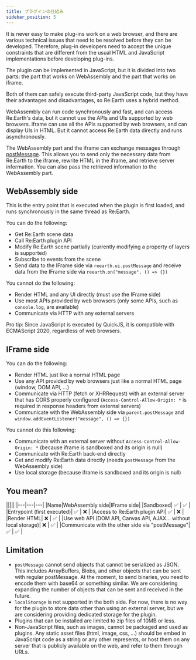```yaml
---
title: プラグインの仕組み
sidebar_position: 5
---
```


It is never easy to make plug-ins work on a web browser, and there are various technical issues that need to be resolved before they can be developed. Therefore, plug-in developers need to accept the unique constraints that are different from the usual HTML and JavaScript implementations before developing plug-ins.

The plugin can be implemented in JavaScript, but it is divided into two parts: the part that works on WebAssembly and the part that works on iframe.

Both of them can safely execute third-party JavaScript code, but they have their advantages and disadvantages, so Re:Earth uses a hybrid method.

WebAssembly can run code synchronously and fast, and can access Re:Earth's data, but it cannot use the APIs and UIs supported by web browsers. iframe can use all the APIs supported by web browsers, and can display UIs in HTML. But it cannot access Re:Earth data directly and runs asynchronously.

The WebAssembly part and the iframe can exchange messages through [postMessage](https://developer.mozilla.org/en-US/docs/Web/API/Window/postMessage). This allows you to send only the necessary data from Re:Earth to the iframe, rewrite HTML in the iframe, and retrieve server information. You can also pass the retrieved information to the WebAssembly part.

## WebAssembly side

This is the entry point that is executed when the plugin is first loaded, and runs synchronously in the same thread as Re:Earth.

You can do the following:

- Get Re:Earth scene data
- Call Re:Earth plugin API
- Modify Re:Earth scene partially (currently modifying a property of layers is supported)
- Subscribe to events from the scene
- Send data to the IFrame side via `reearth.ui.postMessage` and receive data from the IFrame side via `reearth.on("message", () => {})`

You cannot do the following:

- Render HTML and any UI directly (must use the IFrame side)
- Use most APIs provided by web browsers (only some APIs, such as `console.log`, are available)
- Communicate via HTTP with any external servers

Pro tip: Since JavaScript is executed by QuickJS, it is compatible with ECMAScript 2020, regardless of web browsers.

## IFrame side

You can do the following:

- Render HTML just like a normal HTML page
- Use any API provided by web browsers just like a normal HTML page (window, DOM API,  ...)
- Communicate via HTTP (fetch or XHRRequest) with an external server that has CORS properly configured (`Access-Control-Allow-Origin: *` is required in response headers from external servers)
- Communicate with the WebAssembly side via `parent.postMessage` and `window.addEventListener("message", () => {})`

You cannot do this following:

- Communicate with an external server without `Access-Control-Allow-Origin: *` (because iframe is sandboxed and its origin is null)
- Communicate with Re:Earth back-end directly
- Get and modify Re:Earth data directly (needs `postMessage` from the WebAssembly side)
- Use local storage (because iframe is sandboxed and its origin is null)

## You mean?

|||||
|---|---|---|
|Name|WebAssembly side|IFrame side|
|Sandboxed| ✅ | ✅ |
|Entrypoint (first executed)| ✅ | ❌ |
|Access to Re:Earth plugin API| ✅ | ❌ |
|Render HTML| ❌ | ✅ |
|Use web API (DOM API, Canvas API, AJAX... without local storage)| ❌ | ✅ |
|Communicate with the other side via "postMessage"| ✅ | ✅ |


## Limitation

- `postMessage` cannot send objects that cannot be serialized as JSON. This includes ArrayBuffers, Blobs, and other objects that can be sent with regular postMessage. At the moment, to send binaries, you need to encode them with base64 or something similar. We are considering expanding the number of objects that can be sent and received in the future.
- `localStorage` is not supported in the both side. For now, there is no way for the plugin to store data other than using an external server, but we are considering providing dedicated storage for the plugin.
- Plugins that can be installed are limited to zip files of 10MB or less.
- Non-JavaScript files, such as images, cannot be packaged and used as plugins. Any static asset files (html, image, css, ...) should be embed in JavaScript code as a string or any other represents, or host them on any server that is publicly available on the web, and refer to them through URLs.

